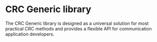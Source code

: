 # CRC Generic library
The CRC Generic library is designed as a universal solution for most practical CRC methods and provides a flexible API for communication application developers.
